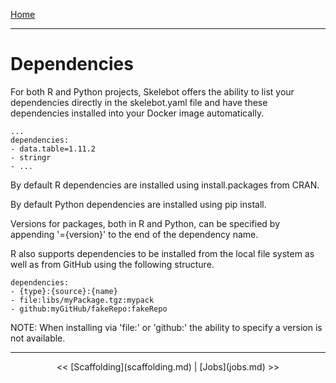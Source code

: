 [Home](index.md)

---

# Dependencies

For both R and Python projects, Skelebot offers the ability to list your dependencies directly in the skelebot.yaml file and have these dependencies installed into your Docker image automatically.

```
...
dependencies:
- data.table=1.11.2
- stringr
- ...
```

By default R dependencies are installed using install.packages from CRAN.

By default Python dependencies are installed using pip install.

Versions for packages, both in R and Python, can be specified by appending '={version}' to the end of the dependency name.

R also supports dependencies to be installed from the local file system as well as from GitHub using the following structure.

```
dependencies:
- {type}:{source}:{name}
- file:libs/myPackage.tgz:mypack
- github:myGitHub/fakeRepo:fakeRepo
```

NOTE: When installing via 'file:' or 'github:' the ability to specify a version is not available.

---

<center><< [Scaffolding](scaffolding.md)  |  [Jobs](jobs.md) >></center>
